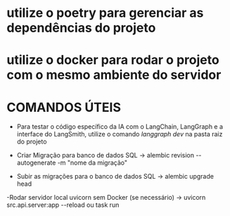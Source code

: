 # utilize o poetry para gerenciar as dependências do projeto
# utilize o docker para rodar o projeto com o mesmo ambiente do servidor

# COMANDOS ÚTEIS
- Para testar o código específico da IA com o LangChain, LangGraph e a interface do LangSmith, utilize o comando *langgraph dev* na pasta raiz do projeto

- Criar Migração para banco de dados SQL 
-> alembic revision --autogenerate -m "nome da migração"

- Subir as migrações para o banco de dados SQL
-> alembic upgrade head

-Rodar servidor local uvicorn sem Docker (se necessário)
-> uvicorn src.api.server:app --reload ou task run